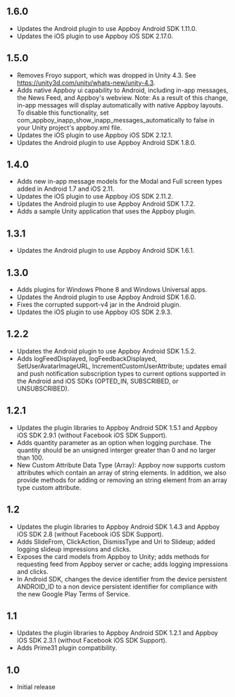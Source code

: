 ## 1.6.0
* Updates the Android plugin to use Appboy Android SDK 1.11.0.
* Updates the iOS plugin to use Appboy iOS SDK 2.17.0.

## 1.5.0
* Removes Froyo support, which was dropped in Unity 4.3. See https://unity3d.com/unity/whats-new/unity-4.3.
* Adds native Appboy ui capability to Android, including in-app messages, the News Feed, and Appboy's webview. Note: As a result of this change, in-app messages will display automatically with native Appboy layouts.  To disable this functionality, set com_appboy_inapp_show_inapp_messages_automatically to false in your Unity project's appboy.xml file.
* Updates the iOS plugin to use Appboy iOS SDK 2.12.1.
* Updates the Android plugin to use Appboy Android SDK 1.8.0.

## 1.4.0
* Adds new in-app message models for the Modal and Full screen types added in Android 1.7 and iOS 2.11.
* Updates the iOS plugin to use Appboy iOS SDK 2.11.2.
* Updates the Android plugin to use Appboy Android SDK 1.7.2.
* Adds a sample Unity application that uses the Appboy plugin.

## 1.3.1
* Updates the Android plugin to use Appboy Android SDK 1.6.1.

## 1.3.0
* Adds plugins for Windows Phone 8 and Windows Universal apps.
* Updates the Android plugin to use Appboy Android SDK 1.6.0.
* Fixes the corrupted support-v4 jar in the Android plugin.
* Updates the iOS plugin to use Appboy iOS SDK 2.9.3.

## 1.2.2
* Updates the Android plugin to use Appboy Android SDK 1.5.2.
* Adds logFeedDisplayed, logFeedbackDisplayed, SetUserAvatarImageURL, IncrementCustomUserAttribute; updates email and push notification subscription types to current options supported in the Android and iOS SDKs (OPTED_IN, SUBSCRIBED, or UNSUBSCRIBED).

## 1.2.1
* Updates the plugin libraries to Appboy Android SDK 1.5.1 and Appboy iOS SDK 2.9.1 (without Facebook iOS SDK Support).
* Adds quantity parameter as an option when logging purchase. The quantity should be an unsigned interger greater than 0 and no larger than 100. 
* New Custom Attribute Data Type (Array): Appboy now supports custom attributes which contain an array of string elements. In addition, we also provide methods for adding or removing an string element from an array type custom attribute.

## 1.2
* Updates the plugin libraries to Appboy Android SDK 1.4.3 and Appboy iOS SDK 2.8 (without Facebook iOS SDK Support).
* Adds SlideFrom, ClickAction, DismissType and Uri to Slideup; added logging slideup impressions and clicks.
* Exposes the card models from Appboy to Unity; adds methods for requesting feed from Appboy server or cache; adds logging impressions and clicks.
* In Android SDK, changes the device identifier from the device persistent ANDROID_ID to a non device persistent identifier for compliance with the new Google Play Terms of Service.

## 1.1
* Updates the plugin libraries to Appboy Android SDK 1.2.1 and Appboy iOS SDK 2.3.1 (without Facebook iOS SDK Support).
* Adds Prime31 plugin compatibility.

## 1.0
* Initial release